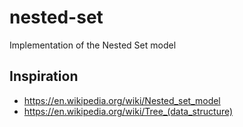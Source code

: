 # nested-set

Implementation of the Nested Set model

## Inspiration

* https://en.wikipedia.org/wiki/Nested_set_model
* https://en.wikipedia.org/wiki/Tree_(data_structure)
